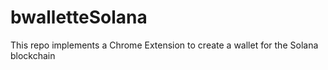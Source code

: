 # bwalletteSolana
This repo implements a Chrome Extension to create a wallet for the Solana blockchain
